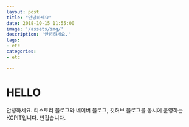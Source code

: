 ```yaml
---
layout: post
title: "안녕하세요"
date: 2018-10-15 11:55:00
image: '/assets/img/'
description: '안녕하세요.'
tags:
- etc
categories:
- etc

---
```


# HELLO

안녕하세요. 티스토리 블로그와 네이버 블로그, 깃허브 블로그를 동시에 운영하는 KCPIT입니다. 반갑습니다.